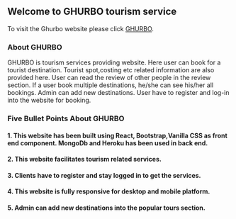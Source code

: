 ## Welcome to GHURBO tourism service

To visit the Ghurbo website please click [GHURBO](https://ghurbo-client.web.app/).

### About GHURBO

GHURBO is tourism services providing website. Here user can book for a tourist destination. Tourist spot,costing etc related information are also provided here. User can read the review of other people in the review section. If a user book multiple destinations, he/she can see his/her all bookings. Admin can add new destinations. User have to register and log-in into the website for booking.

### Five Bullet Points About GHURBO

#### 1. This website has been built using React, Bootstrap,Vanilla CSS as front end component. MongoDb and Heroku has been used in back end.

#### 2. This website facilitates tourism related services.

#### 3. Clients have to register and stay logged in to get the services.

#### 4. This website is fully responsive for desktop and mobile platform.

#### 5. Admin can add new destinations into the popular tours section. 
